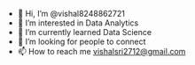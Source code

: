 - 👋 Hi, I’m @vishal8248862721
- 👀 I’m interested in Data Analytics
- 🌱 I’m currently learned Data Science
- 💞️ I’m looking for people to connect
- 📫 How to reach me vishalsri2712@gmail.com
